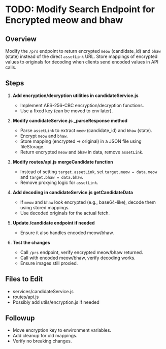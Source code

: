 # TODO: Modify Search Endpoint for Encrypted meow and bhaw

## Overview
Modify the `/prs` endpoint to return encrypted `meow` (candidate_id) and `bhaw` (state) instead of the direct `assetLink` URL. Store mappings of encrypted values to originals for decoding when clients send encoded values in API calls.

## Steps
1. **Add encryption/decryption utilities in candidateService.js**
   - Implement AES-256-CBC encryption/decryption functions.
   - Use a fixed key (can be moved to env later).

2. **Modify candidateService.js _parseResponse method**
   - Parse `assetLink` to extract `meow` (candidate_id) and `bhaw` (state).
   - Encrypt `meow` and `bhaw`.
   - Store mapping (encrypted -> original) in a JSON file using fileStorage.
   - Return encrypted `meow` and `bhaw` in data, remove `assetLink`.

3. **Modify routes/api.js mergeCandidate function**
   - Instead of setting `target.assetLink`, set `target.meow = data.meow` and `target.bhaw = data.bhaw`.
   - Remove proxying logic for `assetLink`.

4. **Add decoding in candidateService.js getCandidateData**
   - If `meow` and `bhaw` look encrypted (e.g., base64-like), decode them using stored mappings.
   - Use decoded originals for the actual fetch.

5. **Update /candidate endpoint if needed**
   - Ensure it also handles encoded meow/bhaw.

6. **Test the changes**
   - Call `/prs` endpoint, verify encrypted meow/bhaw returned.
   - Call with encoded meow/bhaw, verify decoding works.
   - Ensure images still proxied.

## Files to Edit
- services/candidateService.js
- routes/api.js
- Possibly add utils/encryption.js if needed

## Followup
- Move encryption key to environment variables.
- Add cleanup for old mappings.
- Verify no breaking changes.
